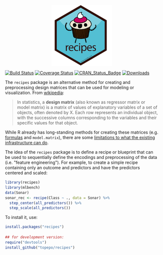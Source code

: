 
<img src="recipes_hex_thumb.png" title="hex sticker thumb" alt="recipes" style="display: block; margin: auto;" />

[![Build Status](https://travis-ci.org/topepo/recipes.svg?branch=master)](https://travis-ci.org/topepo/recipes)
[![Coverage Status](https://img.shields.io/codecov/c/github/topepo/recipes/master.svg)](https://codecov.io/github/topepo/recipes?branch=master)
[![CRAN_Status_Badge](http://www.r-pkg.org/badges/version/recipes)](http://cran.r-project.org/web/packages/recipes)
[![Downloads](http://cranlogs.r-pkg.org/badges/recipes)](http://cran.rstudio.com/package=recipes)


The `recipes` package is an alternative method for creating and preprocessing design matrices that can be used for modeling or visualization. From [wikipedia](https://en.wikipedia.org/wiki/Design_matrix):

 > In statistics, a **design matrix** (also known as regressor matrix or model matrix) is a matrix of values of explanatory variables of a set of objects, often denoted by X. Each row represents an individual object, with the successive columns corresponding to the variables and their specific values for that object.

While R already has long-standing methods for creating these matrices (e.g. [formulas](https://www.rstudio.com/rviews/2017/02/01/the-r-formula-method-the-good-parts) and `model.matrix`), there are some [limitations to what the existing infrastructure can do](https://rviews.rstudio.com/2017/03/01/the-r-formula-method-the-bad-parts/). 

The idea of the `recipes` package is to define a recipe or blueprint that can be used to sequentially define the encodings and preprocessing of the data (i.e. "feature engineering"). For example, to create a simple recipe containing only an outcome and predictors and have the predictors centered and scaled:


```r
library(recipes)
library(mlbench)
data(Sonar)
sonar_rec <- recipe(Class ~ ., data = Sonar) %>%
  step_center(all_predictors()) %>%
  step_scale(all_predictors())
```

To install it, use:

```r
install.packages("recipes")

## for development version:
require("devtools")
install_github("topepo/recipes")
```

